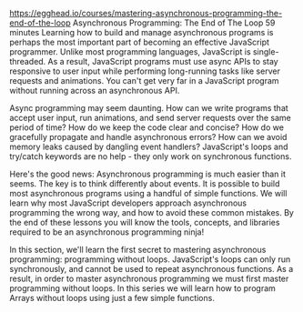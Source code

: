 https://egghead.io/courses/mastering-asynchronous-programming-the-end-of-the-loop
Asynchronous Programming: The End of The Loop
 59 minutes
Learning how to build and manage asynchronous programs is perhaps the most important part of becoming an effective JavaScript programmer. Unlike most programming languages, JavaScript is single-threaded. As a result, JavaScript programs must use async APIs to stay responsive to user input while performing long-running tasks like server requests and animations. You can't get very far in a JavaScript program without running across an asynchronous API.

Async programming may seem daunting. How can we write programs that accept user input, run animations, and send server requests over the same period of time? How do we keep the code clear and concise? How do we gracefully propagate and handle asynchronous errors? How can we avoid memory leaks caused by dangling event handlers? JavaScript's loops and try/catch keywords are no help - they only work on synchronous functions.

Here's the good news: Asynchronous programming is much easier than it seems. The key is to think differently about events. It is possible to build most asynchronous programs using a handful of simple functions. We will learn why most JavaScript developers approach asynchronous programming the wrong way, and how to avoid these common mistakes. By the end of these lessons you will know the tools, concepts, and libraries required to be an asynchronous programming ninja!

In this section, we'll learn the first secret to mastering asynchronous programming: programming without loops. JavaScript's loops can only run synchronously, and cannot be used to repeat asynchronous functions. As a result, in order to master asynchronous programming we must first master programming without loops. In this series we will learn how to program Arrays without loops using just a few simple functions.
